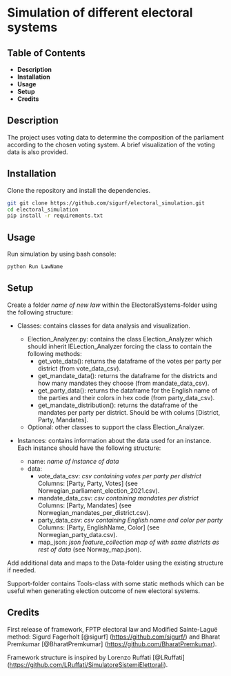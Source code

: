 
# Simulation of different electoral systems


## Table of Contents

- **Description**
- **Installation**
- **Usage**
- **Setup**
- **Credits**


## Description

The project uses voting data to determine the composition of the parliament according to the chosen voting system. A brief visualization of the voting data is also provided.


## Installation

Clone the repository and install the dependencies.

```bash
git git clone https://github.com/sigurf/electoral_simulation.git
cd electoral_simulation
pip install -r requirements.txt
```


## Usage

Run simulation by using bash console:

```bash
python Run LawName
``` 

## Setup

Create a folder *name of new law* within the ElectoralSystems-folder using the following structure:
+ Classes: contains classes for data analysis and visualization.
    + Election_Analyzer.py: contains the class Election_Analyzer which should inherit IELection_Analyzer forcing the class to contain the following methods:
        + get_vote_data():  returns the dataframe of the votes per party per district (from vote_data_csv).
        + get_mandate_data(): returns the dataframe for the districts and how many mandates they choose (from mandate_data_csv).
        + get_party_data(): returns the dataframe for the English name of the parties and their colors in hex code (from party_data_csv).
        + get_mandate_distribution(): returns the dataframe of the mandates per party per district. Should be with colums [District, Party, Mandates].
    + Optional: other classes to support the class Election_Analyzer.

+ Instances: contains information about the data used for an instance. Each instance should have the following structure:
    + name: *name of instance of data*
    + data:
        + vote_data_csv: *csv containing votes per party per district* Columns: [Party, Party, Votes] (see Norwegian_parliament_election_2021.csv).
        + mandate_data_csv: *csv containing mandates per district* Columns: [Party, Mandates] (see Norwegian_mandates_per_district.csv).
        + party_data_csv: *csv containing English name and color per party* Columns: [Party, EnglishName, Color] (see Norwegian_party_data.csv).
        + map_json: *json feature_collection map of with same districts as rest of data* (see Norway_map.json).

Add additional data and maps to the Data-folder using the existing structure if needed.

Support-folder contains Tools-class with some static methods which can be useful when generating election outcome of new electoral systems.


## Credits

First release of framework, FPTP electoral law and Modified Sainte-Laguë method: Sigurd Fagerholt [@sigurf] (https://github.com/sigurf/) and Bharat Premkumar [@BharatPremkumar] (https://github.com/BharatPremkumar).

Framework structure is inspired by Lorenzo Ruffati [@LRuffati] (https://github.com/LRuffati/SimulatoreSistemiElettorali).